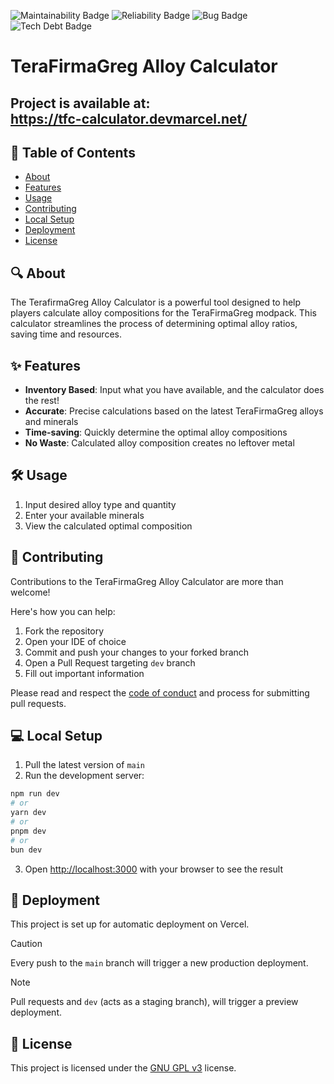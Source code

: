 ![Maintainability Badge](https://sonarcloud.io/api/project_badges/measure?project=TFGCalculator&metric=sqale_rating)
![Reliability Badge](https://sonarcloud.io/api/project_badges/measure?project=TFGCalculator&metric=reliability_rating)
![Bug Badge](https://sonarcloud.io/api/project_badges/measure?project=TFGCalculator&metric=bugs)
![Tech Debt Badge](https://sonarcloud.io/api/project_badges/measure?project=TFGCalculator&metric=sqale_index)

# TeraFirmaGreg Alloy Calculator

## Project is available at:<br/>https://tfc-calculator.devmarcel.net/

## 📖 Table of Contents
- [About](#-about)
- [Features](#-features)
- [Usage](#%EF%B8%8F-usage)
- [Contributing](#-contributing)
- [Local Setup](#-local-setup)
- [Deployment](#-deployment)
- [License](#-license)

## 🔍 About
The TerafirmaGreg Alloy Calculator is a powerful tool designed to help players calculate alloy compositions for the TeraFirmaGreg modpack.
This calculator streamlines the process of determining optimal alloy ratios, saving time and resources.

## ✨ Features
- **Inventory Based**: Input what you have available, and the calculator does the rest!
- **Accurate**: Precise calculations based on the latest TeraFirmaGreg alloys and minerals
- **Time-saving**: Quickly determine the optimal alloy compositions
- **No Waste**: Calculated alloy composition creates no leftover metal

## 🛠️ Usage
1. Input desired alloy type and quantity
2. Enter your available minerals
3. View the calculated optimal composition

## 👥 Contributing
Contributions to the TeraFirmaGreg Alloy Calculator are more than welcome!

Here's how you can help:
1. Fork the repository
2. Open your IDE of choice
3. Commit and push your changes to your forked branch
4. Open a Pull Request targeting `dev` branch
5. Fill out important information

Please read and respect the [code of conduct](?tab=coc-ov-file) and process for submitting pull requests.

## 💻 Local Setup
1. Pull the latest version of `main`
2. Run the development server:
```bash
npm run dev
# or
yarn dev
# or
pnpm dev
# or
bun dev
```
3. Open [http://localhost:3000](http://localhost:3000) with your browser to see the result

## 🚀 Deployment
This project is set up for automatic deployment on Vercel.

> [!CAUTION]
> Every push to the `main` branch will trigger a new production deployment.

> [!NOTE]
> Pull requests and `dev` (acts as a staging branch), will trigger a preview deployment.

## 📄 License
This project is licensed under the [GNU GPL v3](/LICENSE) license.
